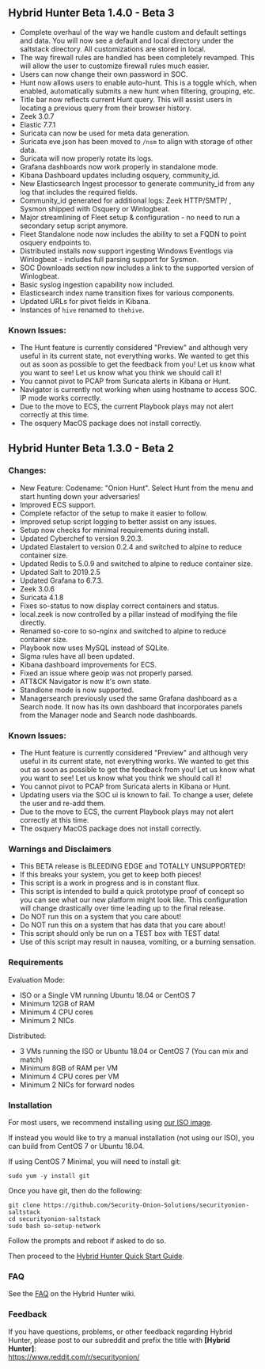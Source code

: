## Hybrid Hunter Beta 1.4.0 - Beta 3

- Complete overhaul of the way we handle custom and default settings and data. You will now see a default and local directory under the saltstack directory. All customizations are stored in local.
- The way firewall rules are handled has been completely revamped. This will allow the user to customize firewall rules much easier. 
- Users can now change their own password in SOC.
- Hunt now allows users to enable auto-hunt. This is a toggle which, when enabled, automatically submits a new hunt when filtering, grouping, etc.
- Title bar now reflects current Hunt query. This will assist users in locating a previous query from their browser history.
- Zeek 3.0.7
- Elastic 7.7.1
- Suricata can now be used for meta data generation.
- Suricata eve.json has been moved to `/nsm` to align with storage of other data.
- Suricata will now properly rotate its logs.
- Grafana dashboards now work properly in standalone mode.
- Kibana Dashboard updates including osquery, community_id.  
- New Elasticsearch Ingest processor to generate community_id from any log that includes the required fields.  
- Community_id generated for additional logs: Zeek HTTP/SMTP/ , Sysmon shipped with Osquery or Winlogbeat.  
- Major streamlining of Fleet setup & configuration - no need to run a secondary setup script anymore. 
- Fleet Standalone node now includes the ability to set a FQDN to point osquery endpoints to. 
- Distributed installs now support ingesting Windows Eventlogs via Winlogbeat - includes full parsing support for Sysmon.
- SOC Downloads section now includes a link to the supported version of Winlogbeat.     
- Basic syslog ingestion capability now included.
- Elasticsearch index name transition fixes for various components.
- Updated URLs for pivot fields in Kibana.
- Instances of `hive` renamed to `thehive`. 
 
### Known Issues:

- The Hunt feature is currently considered "Preview" and although very useful in its current state, not everything works. We wanted to get this out as soon as possible to get the feedback from you! Let us know what you want to see! Let us know what you think we should call it!
- You cannot pivot to PCAP from Suricata alerts in Kibana or Hunt.
- Navigator is currently not working when using hostname to access SOC. IP mode works correctly.
- Due to the move to ECS, the current Playbook plays may not alert correctly at this time.
- The osquery MacOS package does not install correctly.


## Hybrid Hunter Beta 1.3.0 - Beta 2

### Changes:

- New Feature: Codename: "Onion Hunt". Select Hunt from the menu and start hunting down your adversaries! 
- Improved ECS support.
- Complete refactor of the setup to make it easier to follow.
- Improved setup script logging to better assist on any issues.
- Setup now checks for minimal requirements during install.
- Updated Cyberchef to version 9.20.3.
- Updated Elastalert to version 0.2.4 and switched to alpine to reduce container size.
- Updated Redis to 5.0.9 and switched to alpine to reduce container size.
- Updated Salt to 2019.2.5
- Updated Grafana to 6.7.3.
- Zeek 3.0.6
- Suricata 4.1.8
- Fixes so-status to now display correct containers and status.
- local.zeek is now controlled by a pillar instead of modifying the file directly.
- Renamed so-core to so-nginx and switched to alpine to reduce container size.
- Playbook now uses MySQL instead of SQLite.
- Sigma rules have all been updated.
- Kibana dashboard improvements for ECS.
- Fixed an issue where geoip was not properly parsed.
- ATT&CK Navigator is now it's own state.
- Standlone mode is now supported.
- Managersearch previously used the same Grafana dashboard as a Search node. It now has its own dashboard that incorporates panels from the Manager node and Search node dashboards.
 
### Known Issues:

- The Hunt feature is currently considered "Preview" and although very useful in its current state, not everything works. We wanted to get this out as soon as possible to get the feedback from you! Let us know what you want to see! Let us know what you think we should call it!
- You cannot pivot to PCAP from Suricata alerts in Kibana or Hunt.
- Updating users via the SOC ui is known to fail. To change a user, delete the user and re-add them. 
- Due to the move to ECS, the current Playbook plays may not alert correctly at this time.
- The osquery MacOS package does not install correctly.

### Warnings and Disclaimers

- This BETA release is BLEEDING EDGE and TOTALLY UNSUPPORTED!  
- If this breaks your system, you get to keep both pieces!  
- This script is a work in progress and is in constant flux.  
- This script is intended to build a quick prototype proof of concept so you can see what our new platform might look like.  This configuration will change drastically over time leading up to the final release.  
- Do NOT run this on a system that you care about!  
- Do NOT run this on a system that has data that you care about!  
- This script should only be run on a TEST box with TEST data!  
- Use of this script may result in nausea, vomiting, or a burning sensation.  

### Requirements

Evaluation Mode:

- ISO or a Single VM running Ubuntu 18.04 or CentOS 7
- Minimum 12GB of RAM
- Minimum 4 CPU cores
- Minimum 2 NICs

Distributed:

- 3 VMs running the ISO or Ubuntu 18.04 or CentOS 7 (You can mix and match)
- Minimum 8GB of RAM per VM
- Minimum 4 CPU cores per VM
- Minimum 2 NICs for forward nodes

### Installation

For most users, we recommend installing using [our ISO image](https://github.com/Security-Onion-Solutions/securityonion-saltstack/wiki/ISO).

If instead you would like to try a manual installation (not using our ISO), you can build from CentOS 7 or Ubuntu 18.04.

If using CentOS 7 Minimal, you will need to install git:

```sudo yum -y install git```

Once you have git, then do the following:

```
git clone https://github.com/Security-Onion-Solutions/securityonion-saltstack
cd securityonion-saltstack
sudo bash so-setup-network
```

Follow the prompts and reboot if asked to do so.

Then proceed to the [Hybrid Hunter Quick Start Guide](https://github.com/Security-Onion-Solutions/securityonion-saltstack/wiki/Hybrid-Hunter-Quick-Start-Guide).

### FAQ
See the [FAQ](https://github.com/Security-Onion-Solutions/securityonion-saltstack/wiki/FAQ) on the Hybrid Hunter wiki.

### Feedback
If you have questions, problems, or other feedback regarding Hybrid Hunter, please post to our subreddit and prefix the title with **[Hybrid Hunter]**:<br>
https://www.reddit.com/r/securityonion/
